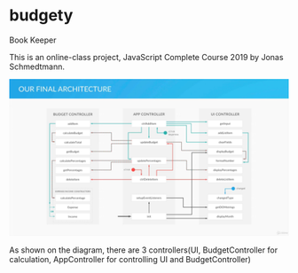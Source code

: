# budgety
Book Keeper

This is an online-class project, JavaScript Complete Course 2019 by Jonas Schmedtmann.

![layout](./budgety_layout.png)

As shown on the diagram, there are 3 controllers(UI, BudgetController for calculation, AppController for controlling UI and BudgetController)  
